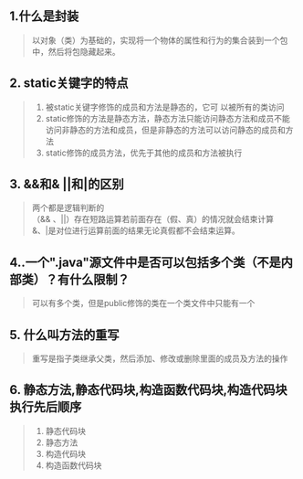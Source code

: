## 1.什么是封装
> 以对象（类）为基础的，实现将一个物体的属性和行为的集合装到一个包中，然后将包隐藏起来。
## 2. static关键字的特点 
> 1. 被static关键字修饰的成员和方法是静态的，它可     以被所有的类访问
>  2. static修饰的方法是静态方法，静态方法只能访问静态方法和成员不能访问非静态的方法和成员，但是非静态的方法可以访问静态的成员和方法
>  3. static修饰的成员方法，优先于其他的成员和方法被执行
## 3. &&和&  ||和|的区别
> 两个都是逻辑判断的  
（&& 、||）存在短路运算若前面存在（假、真）的情况就会结束计算  
&、|是对位进行运算前面的结果无论真假都不会结束运算。
## 4..一个".java"源文件中是否可以包括多个类（不是内部类）？有什么限制？
> 可以有多个类，但是public修饰的类在一个类文件中只能有一个
## 5. 什么叫方法的重写
> 重写是指子类继承父类，然后添加、修改或删除里面的成员及方法的操作
## 6. 静态方法,静态代码块,构造函数代码块,构造代码块执行先后顺序
> 1. 静态代码块
> 2. 静态方法
> 3. 构造代码块
> 4. 构造函数代码块